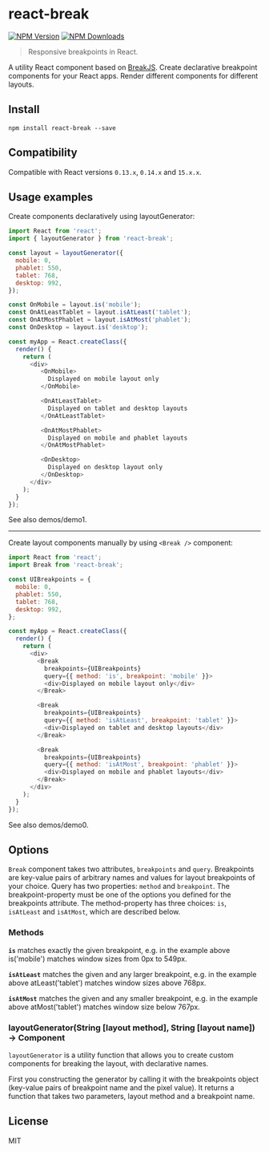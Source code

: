 # react-break

[![NPM Version](https://img.shields.io/npm/v/react-break.svg?style=flat)](https://www.npmjs.com/package/react-break)
[![NPM Downloads](https://img.shields.io/npm/dm/react-break.svg?style=flat)](https://www.npmjs.com/package/react-break)

> Responsive breakpoints in React.

A utility React component based on [BreakJS](https://github.com/nygardk/BreakJS/). Create declarative breakpoint components for your React apps. Render different components for different layouts.

## Install

```shell
npm install react-break --save
```

## Compatibility

Compatible with React versions `0.13.x`, `0.14.x` and `15.x.x`.

## Usage examples

Create components declaratively using layoutGenerator:

```js
import React from 'react';
import { layoutGenerator } from 'react-break';

const layout = layoutGenerator({
  mobile: 0,
  phablet: 550,
  tablet: 768,
  desktop: 992,
});

const OnMobile = layout.is('mobile');
const OnAtLeastTablet = layout.isAtLeast('tablet');
const OnAtMostPhablet = layout.isAtMost('phablet');
const OnDesktop = layout.is('desktop');

const myApp = React.createClass({
  render() {
    return (
      <div>
         <OnMobile>
           Displayed on mobile layout only
         </OnMobile>

         <OnAtLeastTablet>
           Displayed on tablet and desktop layouts
         </OnAtLeastTablet>

         <OnAtMostPhablet>
           Displayed on mobile and phablet layouts
         </OnAtMostPhablet>

         <OnDesktop>
           Displayed on desktop layout only
         </OnDesktop>
      </div>
    );
  }
});
```
See also demos/demo1.

----------------------------------------------

Create layout components manually by using `<Break />` component:

```js
import React from 'react';
import Break from 'react-break';

const UIBreakpoints = {
  mobile: 0,
  phablet: 550,
  tablet: 768,
  desktop: 992,
};

const myApp = React.createClass({
  render() {
    return (
      <div>
        <Break
          breakpoints={UIBreakpoints}
          query={{ method: 'is', breakpoint: 'mobile' }}>
          <div>Displayed on mobile layout only</div>
        </Break>

        <Break
          breakpoints={UIBreakpoints}
          query={{ method: 'isAtLeast', breakpoint: 'tablet' }}>
          <div>Displayed on tablet and desktop layouts</div>
        </Break>

        <Break
          breakpoints={UIBreakpoints}
          query={{ method: 'isAtMost', breakpoint: 'phablet' }}>
          <div>Displayed on mobile and phablet layouts</div>
        </Break>
      </div>
    );
  }
});
```
See also demos/demo0.

## Options

`Break` component takes two attributes, `breakpoints` and `query`.
Breakpoints are key-value pairs of arbitrary names and values for
layout breakpoints of your choice. Query has two properties:
`method` and `breakpoint`. The breakpoint-property must be one of the
options you defined for the breakpoints attribute. The method-property
has three choices: `is`, `isAtLeast` and `isAtMost`, which are described below.

### Methods

__`is`__ matches exactly the given breakpoint, e.g. in the example
above is('mobile') matches window sizes from 0px to 549px.

__`isAtLeast`__ matches the given and any larger breakpoint, e.g.
in the example above atLeast('tablet') matches window sizes above 768px.

__`isAtMost`__ matches the given and any smaller breakpoint, e.g.
in the example above atMost('tablet') matches window size below 767px.

### layoutGenerator(String [layout method], String [layout name]) -> Component

`layoutGenerator` is a utility function that allows you to
create custom components for breaking the layout, with declarative names.

First you constructing the generator by calling it with the breakpoints
object (key-value pairs of breakpoint name and the pixel value). It returns a
function that takes two parameters, layout method and a breakpoint name.

## License

MIT
